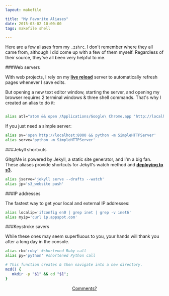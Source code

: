 ```yaml
---
layout: makefile

title: "My Favorite Aliases"
date: 2015-03-02 10:00:00
tags: makefile shell

---
```


Here are a few aliases from my `.zshrc`. I don't remember where they all came from, although I did come up with a few of them myself. Regardless of their source, they've all been very helpful to me.

###Web servers

With web projects, I rely on my <strong><a href="https://github.com/lepture/python-livereload" target="_blank" title="Download Python LiveReload">live reload</a></strong> server to automatically refresh pages whenever I save edits.

But opening a new text editor window, starting the server, and opening my browser requires 2 terminal windows & three shell commands. That's why I created an alias to do it:

```bash

alias atl="atom && open /Applications/Google\ Chrome.app 'http://localhost:35729/' && livereload"

```
If you just need a simple server:

```bash
alias sv='open http://localhost:8000 && python -m SimpleHTTPServer'
alias serve='python -m SimpleHTTPServer'
```

###Jekyll shortcuts

Git@Me is powered by Jekyll, a static site generator, and I'm a big fan. These aliases provide shortcuts for Jekyll's watch method and  <strong><a href="https://github.com/laurilehmijoki/s3_website" target="_blank" title="Download s3_website gem">deploying to s3</a></strong>.

```bash
alias jserve='jekyll serve --drafts --watch'
alias jp='s3_website push'
```

###IP addresses

The fastest way to get your local and external IP addresses:

```bash
alias localip='ifconfig en0 | grep inet | grep -v inet6'
alias myip='curl ip.appspot.com'
```

###Keystroke savers

While these ones may seem superfluous to you, your hands will thank you after a long day in the console.

```bash
alias rb='ruby' #shortened Ruby call
alias py='python' #shortened Python call

# This function creates & then navigate into a new directory.
mcd() {
   mkdir -p "$1" && cd "$1";
}
```

<center><a href="{{ page.url }}#comments" class="btn btn-primary btn-comment" title="Comment on this post">Comments?</a></center>
